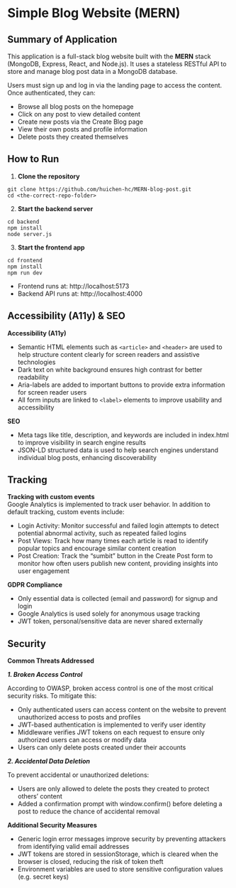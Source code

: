 # Simple Blog Website (MERN)

## Summary of Application

This application is a full-stack blog website built with the **MERN** stack (MongoDB, Express, React, and Node.js). It uses a stateless RESTful API to store and manage blog post data in a MongoDB database.

Users must sign up and log in via the landing page to access the content. Once authenticated, they can:

- Browse all blog posts on the homepage  
- Click on any post to view detailed content  
- Create new posts via the Create Blog page  
- View their own posts and profile information  
- Delete posts they created themselves


## How to Run

1. **Clone the repository**

```
git clone https://github.com/huichen-hc/MERN-blog-post.git
cd <the-correct-repo-folder>
```

2. **Start the backend server**
```
cd backend
npm install
node server.js
```

3. **Start the frontend app**
```
cd frontend
npm install
npm run dev
```
- Frontend runs at: http://localhost:5173
- Backend API runs at: http://localhost:4000

## Accessibility (A11y) & SEO

**Accessibility (A11y)**
- Semantic HTML elements such as `<article>` and `<header>` are used to help structure content clearly for screen readers and assistive technologies
- Dark text on white background ensures high contrast for better readability
- Aria-labels are added to important buttons to provide extra information for screen reader users
- All form inputs are linked to `<label>` elements to improve usability and accessibility

**SEO**
- Meta tags like title, description, and keywords are included in index.html to improve visibility in search engine results
- JSON-LD structured data is used to help search engines understand individual blog posts, enhancing discoverability

## Tracking
**Tracking with custom events**  
Google Analytics is implemented to track user behavior. In addition to default tracking, custom events include: 
- Login Activity: Monitor successful and failed login attempts to detect potential abnormal activity, such as repeated failed logins
- Post Views: Track how many times each article is read to identify popular topics and encourage similar content creation 
- Post Creation: Track the “sumbit” button in the Create Post form to monitor how often users publish new content, providing insights into user engagement

  
**GDPR Compliance**
- Only essential data is collected (email and password) for signup and login
- Google Analytics is used solely for anonymous usage tracking
- JWT token, personal/sensitive data are never shared externally

## Security
**Common Threats Addressed**

***1. Broken Access Control***

According to OWASP, broken access control is one of the most critical security risks. To mitigate this:
- Only authenticated users can access content on the website to prevent unauthorized access to posts and profiles
- JWT-based authentication is implemented to verify user identity 
- Middleware verifies JWT tokens on each request to ensure only authorized users can access or modify data
- Users can only delete posts created under their accounts

***2. Accidental Data Deletion***

To prevent accidental or unauthorized deletions:
- Users are only allowed to delete the posts they created to protect others’ content
- Added a confirmation prompt with window.confirm() before deleting a post to reduce the chance of accidental removal

**Additional Security Measures**
- Generic login error messages improve security by preventing attackers from identifying valid email addresses
- JWT tokens are stored in sessionStorage, which is cleared when the browser is closed, reducing the risk of token theft
- Environment variables are used to store sensitive configuration values (e.g. secret keys)
